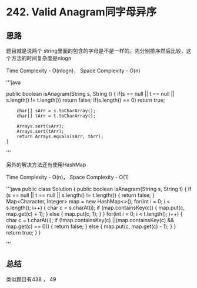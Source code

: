 # 242. Valid Anagram同字母异序
## 思路
题目就是说两个 string里面的包含的字母是不是一样的。先分别排序然后比较，这个方法的时间复杂度是nlogn

Time Complexity - O(nlogn)， Space Complexity - O(n)

'''java

public boolean isAnagram(String s, String t) {
        if(s == null || t == null || s.length() != t.length())
            return false;
        if(s.length() == 0)
            return true;

        char[] sArr = s.toCharArray();
        char[] tArr = t.toCharArray();

        Arrays.sort(sArr);
        Arrays.sort(tArr);
        return Arrays.equals(sArr, tArr);
    }

'''

另外的解决方法还有使用HashMap

Time Complexity - O(n)， Space Complexity - O(1)

'''java
public class Solution {
    public boolean isAnagram(String s, String t) {
        if (s == null || t == null || s.length() != t.length()) {
            return false;
        }
        Map<Character, Integer> map = new HashMap<>();
        for(int i = 0; i < s.length(); i++) {
            char c = s.charAt(i);
            if (map.containsKey(c)) {
                map.put(c, map.get(c) + 1);
            } else {
                map.put(c, 1);
            }
        }
        for(int i = 0; i < t.length(); i++) {
            char c = t.charAt(i);
            if (!map.containsKey(c) ||(map.containsKey(c) && map.get(c) == 0)) {
                return false;
            } else {
                map.put(c, map.get(c) - 1);
            }
        }
        return true;
    }
}

'''

## 总结
类似题目有438 ， 49
